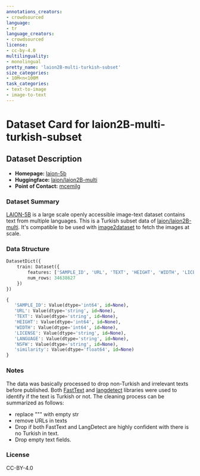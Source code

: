 ```yaml
---
annotations_creators:
- crowdsourced
language:
- tr
language_creators:
- crowdsourced
license:
- cc-by-4.0
multilinguality:
- monolingual
pretty_name: 'laion2B-multi-turkish-subset'
size_categories:
- 10M<n<100M
task_categories:
- text-to-image
- image-to-text
---
```


# Dataset Card for laion2B-multi-turkish-subset

## Dataset Description

- **Homepage:** [laion-5b](https://laion.ai/blog/laion-5b/)
- **Huggingface:** [laion/laion2B-multi](https://huggingface.co/datasets/laion/laion2B-multi)
- **Point of Contact:** [mcemilg](mailto:mcg@mcemilg.dev)

### Dataset Summary

[LAION-5B](https://laion.ai/blog/laion-5b/) is a large scale openly accessible image-text dataset contains text from multiple languages. This is a Turkish subset data of [laion/laion2B-multi](https://huggingface.co/datasets/laion/laion2B-multi). It's compatible to be used with [image2dataset](https://github.com/rom1504/img2dataset) to fetch the images at scale.


### Data Structure

```python
DatasetDict({
    train: Dataset({
        features: ['SAMPLE_ID', 'URL', 'TEXT', 'HEIGHT', 'WIDTH', 'LICENSE', 'LANGUAGE', 'NSFW', 'similarity'],
        num_rows: 34638627
    })
})
```

```python
{
   'SAMPLE_ID': Value(dtype='int64', id=None),
   'URL': Value(dtype='string', id=None),
   'TEXT': Value(dtype='string', id=None),
   'HEIGHT': Value(dtype='int64', id=None),
   'WIDTH': Value(dtype='int64', id=None),
   'LICENSE': Value(dtype='string', id=None),
   'LANGUAGE': Value(dtype='string', id=None),
   'NSFW': Value(dtype='string', id=None),
   'similarity': Value(dtype='float64', id=None)
}
```


### Notes

The data was basically processed to drop non-Turkish and irrelevant texts before published. Both [FastText](https://fasttext.cc/docs/en/language-identification.html) and [langdetect](https://pypi.org/project/langdetect/) libraries were used to identify if the text is Turkish or not. The cleaning process can be summarized as follows:

- replace \"\"\" with empty str
- remove URLs in texts
- Drop if both FastText and LangDetect are highly confident with there is no Turkish in text.
- Drop empty text fields.

### License
CC-BY-4.0



